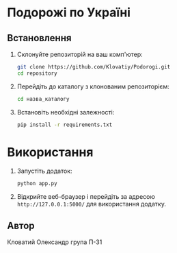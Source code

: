 
# Подорожі по Україні

## Встановлення
1. Склонуйте репозиторій на ваш комп'ютер:
   ```bash
   git clone https://github.com/Klovatiy/Podorogi.git
   cd repository
   ```
2. Перейдіть до каталогу з клонованим репозиторієм:
   ```bash
   cd назва_каталогу
   ```
3. Встановіть необхідні залежності:
   ```bash
   pip install -r requirements.txt
   ```
# Використання
1. Запустіть додаток:
   ```bash
   python app.py
   ```
2. Відкрийте веб-браузер і перейдіть за адресою `http://127.0.0.1:5000/` для використання додатку.

## Автор
Кловатий Олександр група П-31



